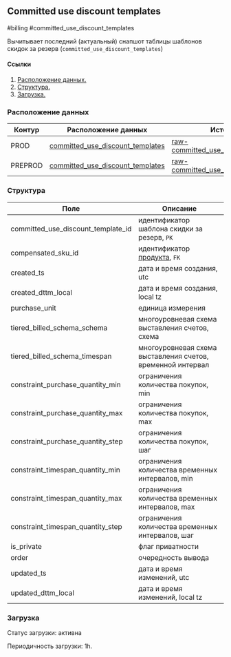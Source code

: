 ## Committed use discount templates
#billing #committed_use_discount_templates

Вычитывает последний (актуальный) снапшот таблицы шаблонов скидок за резерв (`committed_use_discount_templates`)


#### Ссылки
1. [Расположение данных.](#расположение-данных)
2. [Структура.](#структура)
3. [Загрузка.](#загрузка)


### Расположение данных

| Контур  | Расположение данных                                                                                                                                           | Источники                                                                                                                                                                                           |
|---------|---------------------------------------------------------------------------------------------------------------------------------------------------------------|-----------------------------------------------------------------------------------------------------------------------------------------------------------------------------------------------------|
| PROD    | [committed_use_discount_templates](https://yt.yandex-team.ru/hahn/navigation?path=//home/cloud-dwh/data/prod/ods/billing/committed_use_discount_templates)    | [raw-committed_use_discount_templates](https://yt.yandex-team.ru/hahn/navigation?path=//home/cloud-dwh/data/prod/raw/ydb/billing/hardware/default/billing/meta/committed_use_discount_templates)    |
| PREPROD | [committed_use_discount_templates](https://yt.yandex-team.ru/hahn/navigation?path=//home/cloud-dwh/data/preprod/ods/billing/committed_use_discount_templates) | [raw-committed_use_discount_templates](https://yt.yandex-team.ru/hahn/navigation?path=//home/cloud-dwh/data/preprod/raw/ydb/billing/hardware/default/billing/meta/committed_use_discount_templates) |


### Структура

| Поле                               | Описание                                                    |
|------------------------------------|-------------------------------------------------------------|
| committed_use_discount_template_id | идентификатор шаблона скидки за резерв, `PK`                |
| compensated_sku_id                 | идентификатор [продукта](../skus), `FK`                     |
| created_ts                         | дата и время создания, utc                                  |
| created_dttm_local                 | дата и время создания, local tz                             |
| purchase_unit                      | единица измерения                                           |
| tiered_billed_schema_schema        | многоуровневая схема выставления счетов, схема              |
| tiered_billed_schema_timespan      | многоуровневая схема выставления счетов, временной интервал |
| constraint_purchase_quantity_min   | ограничения количества покупок, min                         |
| constraint_purchase_quantity_max   | ограничения количества покупок, max                         |
| constraint_purchase_quantity_step  | ограничения количества покупок, шаг                         |
| constraint_timespan_quantity_min   | ограничения количества временных интервалов, min            |
| constraint_timespan_quantity_max   | ограничения количества временных интервалов, max            |
| constraint_timespan_quantity_step  | ограничения количества временных интервалов, шаг            |
| is_private                         | флаг приватности                                            |
| order                              | очередность вывода                                          |
| updated_ts                         | дата и время изменений, utc                                 |
| updated_dttm_local                 | дата и время изменений, local tz                            |

### Загрузка
Статус загрузки: активна

Периодичность загрузки: 1h.
